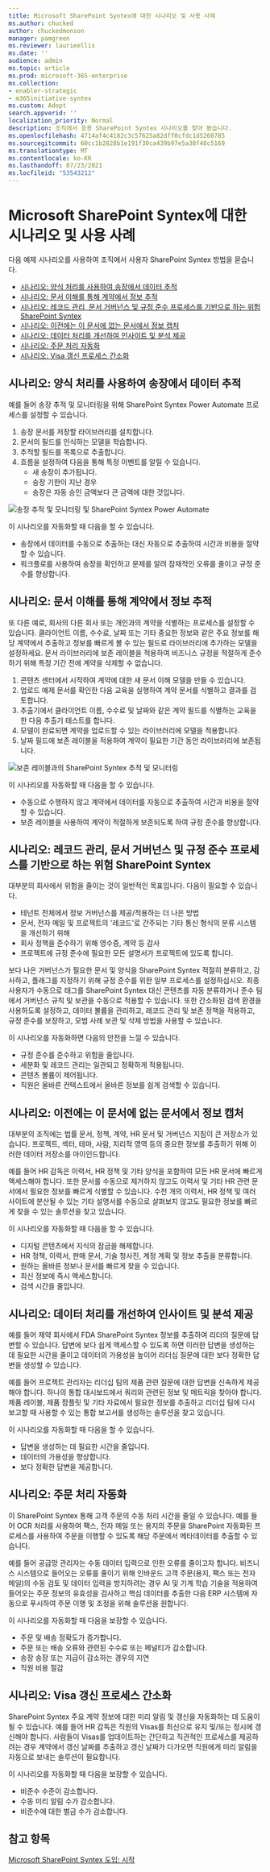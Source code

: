 ```yaml
---
title: Microsoft SharePoint Syntex에 대한 시나리오 및 사용 사례
ms.author: chucked
author: chuckedmonson
manager: pamgreen
ms.reviewer: laurieellis
ms.date: ''
audience: admin
ms.topic: article
ms.prod: microsoft-365-enterprise
ms.collection:
- enabler-strategic
- m365initiative-syntex
ms.custom: Adopt
search.appverid: ''
localization_priority: Normal
description: 조직에서 응용 SharePoint Syntex 시나리오를 찾아 봤습니다.
ms.openlocfilehash: 4714af4c4182c3c57625a82dff0cfdc1d5260785
ms.sourcegitcommit: 60cc1b2828b1e191f30ca439b97e5a38f48c5169
ms.translationtype: MT
ms.contentlocale: ko-KR
ms.lasthandoff: 07/23/2021
ms.locfileid: "53543212"
---
```

# <a name="scenarios-and-use-cases-for-microsoft-sharepoint-syntex"></a>Microsoft SharePoint Syntex에 대한 시나리오 및 사용 사례

다음 예제 시나리오를 사용하여 조직에서 사용자 SharePoint Syntex 방법을 묻습니다.

- [시나리오: 양식 처리를 사용하여 송장에서 데이터 추적](adoption-scenarios.md#scenario-track-data-from-invoices-with-form-processing)
- [시나리오: 문서 이해를 통해 계약에서 정보 추적](adoption-scenarios.md#scenario-track-information-from-contracts-with-document-understanding)
- [시나리오: 레코드 관리, 문서 거버넌스 및 규정 준수 프로세스를 기반으로 하는 위험 SharePoint Syntex](adoption-scenarios.md#scenario-avoid-risk-with-records-management-document-governance-and-compliance-processes-based-on-sharepoint-syntex)
- [시나리오: 이전에는 이 문서에 없는 문서에서 정보 캡처](adoption-scenarios.md#scenario-capture-information-from-previously-inaccessible-documents)
- [시나리오: 데이터 처리를 개선하여 인사이트 및 분석 제공](adoption-scenarios.md#scenario-improve-data-processing-to-provide-insights-and-analytics)
- [시나리오: 주문 처리 자동화](adoption-scenarios.md#scenario-automate-order-processing)
- [시나리오: Visa 갱신 프로세스 간소화](adoption-scenarios.md#scenario-simplify-visa-renewal-process)

## <a name="scenario-track-data-from-invoices-with-form-processing"></a>시나리오: 양식 처리를 사용하여 송장에서 데이터 추적

예를 들어 송장 추적 및 모니터링을 위해 SharePoint Syntex Power Automate 프로세스를 설정할 수 있습니다.

1. 송장 문서를 저장할 라이브러리를 설치합니다.
1. 문서의 필드를 인식하는 모델을 학습합니다.
1. 추적할 필드를 목록으로 추출합니다.
1. 흐름을 설정하여 다음을 통해 특정 이벤트를 알릴 수 있습니다.
    - 새 송장이 추가됩니다.
    - 송장 기한이 지난 경우
    - 송장은 자동 승인 금액보다 큰 금액에 대한 것입니다.

![송장 추적 및 모니터링 및 SharePoint Syntex Power Automate](../media/content-understanding/process-invoices-flow.png)

이 시나리오를 자동화할 때 다음을 할 수 있습니다.

- 송장에서 데이터를 수동으로 추출하는 대신 자동으로 추출하여 시간과 비용을 절약할 수 있습니다.
- 워크플로를 사용하여 송장을 확인하고 문제를 알려 잠재적인 오류를 줄이고 규정 준수를 향상합니다.

## <a name="scenario-track-information-from-contracts-with-document-understanding"></a>시나리오: 문서 이해를 통해 계약에서 정보 추적

또 다른 예로, 회사의 다른 회사 또는 개인과의 계약을 식별하는 프로세스를 설정할 수 있습니다. 클라이언트 이름, 수수료, 날짜 또는 기타 중요한 정보와 같은 주요 정보를 해당 계약에서 추출하고 정보를 빠르게 볼 수 있는 필드로 라이브러리에 추가하는 모델을 설정하세요. 문서 라이브러리에 보존 레이블을 적용하여 비즈니스 규정을 적절하게 준수하기 위해 특정 기간 전에 계약을 삭제할 수 없습니다.

1. 콘텐츠 센터에서 시작하여 계약에 대한 새 문서 이해 모델을 만들 수 있습니다.
1. 업로드 예제 문서를 확인한 다음 교육을 실행하여 계약 문서를 식별하고 결과를 검토합니다.
1. 추출기에서 클라이언트 이름, 수수료 및 날짜와 같은 계약 필드를 식별하는 교육을 한 다음 추출기 테스트를 합니다.
1. 모델이 완료되면 계약을 업로드할 수 있는 라이브러리에 모델을 적용합니다.
1. 날짜 필드에 보존 레이블을 적용하여 계약이 필요한 기간 동안 라이브러리에 보존됩니다.

![보존 레이블과의 SharePoint Syntex 추적 및 모니터링](../media/content-understanding/process-contracts-flow.png)

이 시나리오를 자동화할 때 다음을 할 수 있습니다.

- 수동으로 수행하지 않고 계약에서 데이터를 자동으로 추출하여 시간과 비용을 절약할 수 있습니다.
- 보존 레이블을 사용하여 계약이 적절하게 보존되도록 하여 규정 준수를 향상합니다.

## <a name="scenario-avoid-risk-with-records-management-document-governance-and-compliance-processes-based-on-sharepoint-syntex"></a>시나리오: 레코드 관리, 문서 거버넌스 및 규정 준수 프로세스를 기반으로 하는 위험 SharePoint Syntex

대부분의 회사에서 위험을 줄이는 것이 일반적인 목표입니다. 다음이 필요할 수 있습니다.

- 테넌트 전체에서 정보 거버넌스를 제공/적용하는 더 나은 방법
- 문서, 전자 메일 및 프로젝트의 '레코드'로 간주되는 기타 통신 형식의 분류 시스템을 개선하기 위해
- 회사 정책을 준수하기 위해 영수증, 계약 등 감사
- 프로젝트에 규정 준수에 필요한 모든 설명서가 프로젝트에 있도록 합니다.

보다 나은 거버넌스가 필요한 문서 및 양식을 SharePoint Syntex 적절히 분류하고, 감사하고, 플래그를 지정하기 위해 규정 준수를 위한 일부 프로세스를 설정하십시오. 최종 사용자가 수동으로 태그를 SharePoint Syntex 대신 콘텐츠를 자동 분류하거나 준수 팀에서 거버넌스 규칙 및 보관을 수동으로 적용할 수 있습니다. 또한 간소화된 검색 환경을 사용하도록 설정하고, 데이터 볼륨을 관리하고, 레코드 관리 및 보존 정책을 적용하고, 규정 준수를 보장하고, 모범 사례 보관 및 삭제 방법을 사용할 수 있습니다.

이 시나리오를 자동화하면 다음의 안전을 느낄 수 있습니다.

- 규정 준수를 준수하고 위험을 줄입니다.
- 세분화 및 레코드 관리는 일관되고 정확하게 적용됩니다.
- 콘텐츠 볼륨이 제어됩니다.
- 직원은 올바른 컨텍스트에서 올바른 정보를 쉽게 검색할 수 있습니다.

## <a name="scenario-capture-information-from-previously-inaccessible-documents"></a>시나리오: 이전에는 이 문서에 없는 문서에서 정보 캡처

대부분의 조직에는 법률 문서, 정책, 계약, HR 문서 및 거버넌스 지침이 큰 저장소가 있습니다. 프로젝트, 섹터, 테마, 사람, 지리적 영역 등의 중요한 정보를 추출하기 위해 이러한 데이터 저장소를 마이인드합니다.

예를 들어 HR 감독은 이력서, HR 정책 및 기타 양식을 포함하여 모든 HR 문서에 빠르게 액세스해야 합니다. 또한 문서를 수동으로 제거하지 않고도 이력서 및 기타 HR 관련 문서에서 필요한 정보를 빠르게 식별할 수 있습니다. 수천 개의 이력서, HR 정책 및 여러 사이트에 분산될 수 있는 기타 설명서를 수동으로 살펴보지 않고도 필요한 정보를 빠르게 찾을 수 있는 솔루션을 찾고 있습니다.

이 시나리오를 자동화할 때 다음을 할 수 있습니다.

- 디지털 콘텐츠에서 지식의 잠금을 해제합니다.
- HR 정책, 이력서, 판매 문서, 기술 청사진, 계정 계획 및 정보 추출을 분류합니다.
- 원하는 올바른 정보나 문서를 빠르게 찾을 수 있습니다.
- 최신 정보에 즉시 액세스합니다.
- 검색 시간을 줄입니다.

## <a name="scenario-improve-data-processing-to-provide-insights-and-analytics"></a>시나리오: 데이터 처리를 개선하여 인사이트 및 분석 제공

예를 들어 제약 회사에서 FDA SharePoint Syntex 정보를 추출하여 리더의 질문에 답변할 수 있습니다. 답변에 보다 쉽게 액세스할 수 있도록 하면 이러한 답변을 생성하는 데 필요한 시간을 줄이고 데이터의 가용성을 높이어 리더십 질문에 대한 보다 정확한 답변을 생성할 수 있습니다.

예를 들어 프로젝트 관리자는 리더십 팀의 제품 관련 질문에 대한 답변을 신속하게 제공해야 합니다. 하나의 통합 대시보드에서 쿼리와 관련된 정보 및 메트릭을 찾아야 합니다. 제품 레이블, 제품 팜플릿 및 기타 자료에서 필요한 정보를 추출하고 리더십 팀에 다시 보고할 때 사용할 수 있는 통합 보고서를 생성하는 솔루션을 찾고 있습니다.

이 시나리오를 자동화할 때 다음을 할 수 있습니다.

- 답변을 생성하는 데 필요한 시간을 줄입니다.
- 데이터의 가용성을 향상합니다.
- 보다 정확한 답변을 제공합니다.

## <a name="scenario-automate-order-processing"></a>시나리오: 주문 처리 자동화

이 SharePoint Syntex 통해 고객 주문의 수동 처리 시간을 줄일 수 있습니다. 예를 들어 OCR 처리를 사용하여 팩스, 전자 메일 또는 용지의 주문을 SharePoint 자동화된 프로세스를 사용하여 주문을 이행할 수 있도록 해당 주문에서 메타데이터를 추출할 수 있습니다.

예를 들어 공급망 관리자는 수동 데이터 입력으로 인한 오류를 줄이고자 합니다. 비즈니스 시스템으로 들어오는 오류를 줄이기 위해 인바운드 고객 주문(용지, 팩스 또는 전자 메일)의 수동 검토 및 데이터 입력을 방지하려는 경우 AI 및 기계 학습 기술을 적용하여 들어오는 주문 정보의 유효성을 검사하고 핵심 데이터를 추출한 다음 ERP 시스템에 자동으로 푸시하여 주문 이행 및 조정을 위해 솔루션을 원합니다.

이 시나리오를 자동화할 때 다음을 보장할 수 있습니다.

- 주문 및 배송 정확도가 증가합니다.
- 주문 또는 배송 오류와 관련된 수수료 또는 페널티가 감소합니다.
- 송장 송장 또는 지급이 감소하는 경우의 지연
- 직원 비용 절감

## <a name="scenario-simplify-visa-renewal-process"></a>시나리오: Visa 갱신 프로세스 간소화

SharePoint Syntex 주요 계약 정보에 대한 미리 알림 및 갱신을 자동화하는 데 도움이 될 수 있습니다. 예를 들어 HR 감독은 직원의 Visas를 최신으로 유지 및/또는 정시에 갱신해야 합니다. 사람들이 Visas를 업데이트하는 간단하고 직관적인 프로세스를 제공하려는 경우 계약에서 갱신 날짜를 추출하고 갱신 날짜가 다가오면 직원에게 미리 알림을 자동으로 보내는 솔루션이 필요합니다.

이 시나리오를 자동화할 때 다음을 보장할 수 있습니다.

- 비준수 수준이 감소합니다.
- 수동 미리 알림 수가 감소합니다.
- 비준수에 대한 벌금 수가 감소합니다.

## <a name="see-also"></a>참고 항목

[Microsoft SharePoint Syntex 도입: 시작](adoption-getstarted.md)